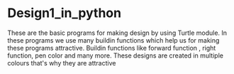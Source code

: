 # Design1_in_python
These are the basic programs for making design by using Turtle module.  In these programs we use many buildin functions which help us for making these programs attractive. 
Buildin functions like forward function , right function, pen color and many more. 
These designs are created in multiple colours that's why they are attractive 

